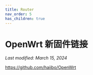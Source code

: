 ```yaml
---
title: Router
nav_order: 5
has_children: true
---
```



# OpenWrt 新固件链接

*Last modified: March 15, 2024*

https://github.com/haiibo/OpenWrt

